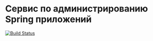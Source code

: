 # Сервис по администрированию Spring приложений

[![Build Status](https://drone.mikhailov.net/api/badges/evgenii/spring_boot_admin/status.svg?ref=refs/heads/master)](https://drone.mikhailov.net/evgenii/spring_boot_admin)
